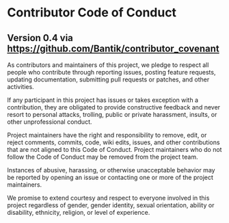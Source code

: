 # Contributor Code of Conduct
## Version 0.4 via https://github.com/Bantik/contributor_covenant

As contributors and maintainers of this project, we pledge to respect all people who contribute through reporting issues, posting feature requests, updating documentation, submitting pull requests or patches, and other activities.

If any participant in this project has issues or takes exception with a contribution, they are obligated to provide constructive feedback and never resort to personal attacks, trolling, public or private harassment, insults, or other unprofessional conduct.

Project maintainers have the right and responsibility to remove, edit, or reject comments, commits, code, wiki edits, issues, and other contributions that are not aligned to this Code of Conduct.  Project maintainers who do not follow the Code of Conduct may be removed from the project team.

Instances of abusive, harassing, or otherwise unacceptable behavior may be reported by opening an issue or contacting one or more of the project maintainers.

We promise to extend courtesy and respect to everyone involved in this project regardless of gender, gender identity, sexual orientation, ability or disability, ethnicity, religion, or level of experience.